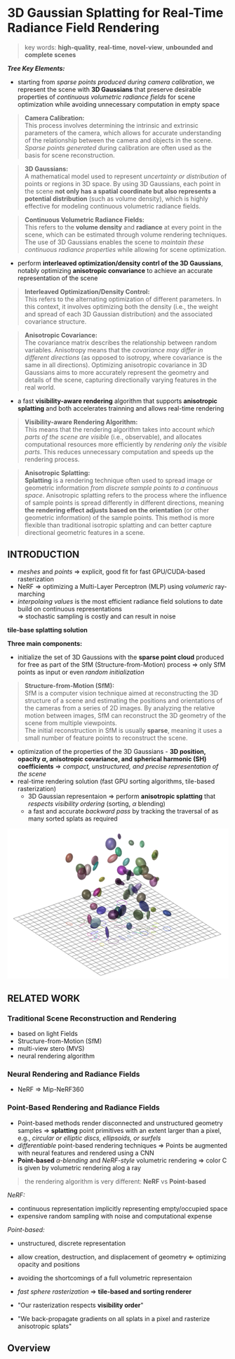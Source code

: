 # 3D Gaussian Splatting for Real-Time Radiance Field Rendering  

>key words: **high-quality**, **real-time**, **novel-view**, **unbounded and complete scenes**  

***Tree Key Elements:***  
- starting from *sparse points produced during camera calibration*, we represent the scene with **3D Gaussians** that preserve desirable properties of *continuous volumetric radiance fields* for scene optimization while avoiding unnecessary computation in empty space  

>**Camera Calibration:**  
This process involves determining the intrinsic and extrinsic parameters of the camera, which allows for accurate understanding of the relationship between the camera and objects in the scene. *Sparse points generated* during calibration are often used as the basis for scene reconstruction.  

>**3D Gaussians:**  
A mathematical model used to represent *uncertainty or distribution* of points or regions in 3D space. By using 3D Gaussians, each point in the scene **not only has a spatial coordinate but also represents a potential distribution** (such as volume density), which is highly effective for modeling continuous volumetric radiance fields.  

>**Continuous Volumetric Radiance Fields:**  
This refers to the **volume density** and **radiance** at every point in the scene, which can be estimated through volume rendering techniques. The use of 3D Gaussians enables the scene to *maintain these continuous radiance properties* while allowing for scene optimization.

- perform **interleaved optimization/density contrl of the 3D Gaussians**, notably optimizing **anisotropic convariance** to achieve an accurate representation of the scene  

>**Interleaved Optimization/Density Control:**  
This refers to the alternating optimization of different parameters. In this context, it involves optimizing both the density (i.e., the weight and spread of each 3D Gaussian distribution) and the associated covariance structure.  

>**Anisotropic Covariance:**  
The covariance matrix describes the relationship between random variables. Anisotropy means that the *covariance may differ in different directions* (as opposed to isotropy, where covariance is the same in all directions). Optimizing anisotropic covariance in 3D Gaussians aims to more accurately represent the geometry and details of the scene, capturing directionally varying features in the real world.

-  a fast **visibility-aware rendering** algorithm that supports **anisotropic splatting** and both accelerates trainning and allows real-time rendering  

>**Visibility-aware Rendering Algorithm:**  
This means that the rendering algorithm takes into account *which parts of the scene are visible* (i.e., observable), and allocates computational resources more efficiently by *rendering only the visible parts*. This reduces unnecessary computation and speeds up the rendering process.  

>**Anisotropic Splatting:**  
**Splatting** is a rendering technique often used to spread image or geometric information *from discrete sample points to a continuous space*. Anisotropic splatting refers to the process where the influence of sample points is spread differently in different directions, meaning **the rendering effect adjusts based on the orientation** (or other geometric information) of the sample points. This method is more flexible than traditional isotropic splatting and can better capture directional geometric features in a scene.  

## INTRODUCTION  

- *meshes* and *points* $\Rightarrow$ explicit, good fit for fast GPU/CUDA-based rasterization  
- NeRF $\Rightarrow$ optimizing a Multi-Layer Perceptron (MLP) using *volumeric* ray-marching  
- *interpolaing values* is the most efficient radiance field solutions to date build on continuous representations  
$\Rightarrow$ stochastic sampling is costly and can result in noise  

**tile-base splatting solution**  

**Three main components:**  
- initialize the set of 3D Gaussions with the **sparse point cloud** produced for free as part of the SfM (Structure-from-Motion) process $\Rightarrow$ only SfM points as input or even *random initialization*  

>**Structure-from-Motion (SfM):**  
SfM is a computer vision technique aimed at reconstructing the 3D structure of a scene and estimating the positions and orientations of the cameras from a series of 2D images. By analyzing the relative motion between images, SfM can reconstruct the 3D geometry of the scene from multiple viewpoints.  
The initial reconstruction in SfM is usually **sparse**, meaning it uses a small number of feature points to reconstruct the scene.  

- optimization of the properties of the 3D Gaussians - **3D position, opacity $\alpha$, anisotropic covariance, and spherical harmonic (SH) coefficients** $\Rightarrow$ *compact, unstructured, and precise representation of the scene*    
- real-time rendering solution (fast GPU sorting algorithms, tile-based rasterization)  
  - 3D Gaussian representaion $\Rightarrow$ perform **anisotropic splatting** that *respects visibility ordering* (sorting, $\alpha$ blending)  
  - a fast and accurate *backward pass* by tracking the traversal of as many sorted splats as required  

![alt text](v2-7cbe3b0c3b67ce80593fad0d73a814b5_r.png)  

## RELATED WORK  

### Traditional Scene Reconstruction and Rendering  
- based on light Fields  
- Structure-from-Motion (SfM)  
- multi-view stero (MVS)  
- neural rendering algorithm  

### Neural Rendering and Radiance Fields  
- NeRF $\Rightarrow$ Mip-NeRF360  

### Point-Based Rendering and Radiance Fields  
- Point-based methods render disconnected and unstructured geometry samples $\Rightarrow$ **splatting** point primitives with an extent larger than a pixel, e.g., *circular or elliptic discs, ellipsoids, or surfels*  
- *differentiable* point-based rendering techniques $\Rightarrow$ Points be augmented with neural features and rendered using a CNN  
- **Point-based** *$\alpha$-blending* and *NeRF-style* volumetric rendering $\Rightarrow$ color C is given by volumetric rendering alog a ray  
>the rendering algorithm is very different: **NeRF** vs **Point-based**  

*NeRF:*  
- continuous representation implicitly representing empty/occupied space  
- expensive random sampling with noise and computational expense  

*Point-based:*
- unstructured, discrete representation  
- allow creation, destruction, and displacement of geometry $\Leftarrow$ optimizing opacity and positions  
- avoiding the shortcomings of a full volumetric representaion  

- *fast sphere rasterization* $\Rightarrow$ **tile-based and sorting renderer**  
- "Our rasterization respects **visibility order**"  
- "We back-propagate gradients on all splats in a pixel and rasterize anisotropic splats"

## Overview  
